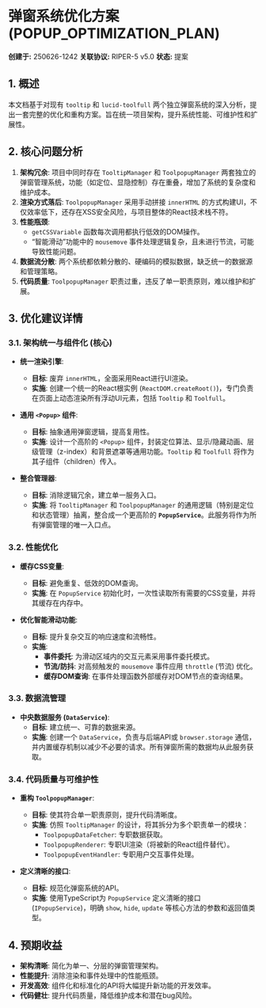 # 弹窗系统优化方案 (POPUP_OPTIMIZATION_PLAN)

**创建于:** 250626-1242
**关联协议:** RIPER-5 v5.0
**状态:** 提案

## 1. 概述

本文档基于对现有 `tooltip` 和 `lucid-toolfull` 两个独立弹窗系统的深入分析，提出一套完整的优化和重构方案。旨在统一项目架构，提升系统性能、可维护性和扩展性。

## 2. 核心问题分析

1.  **架构冗余**: 项目中同时存在 `TooltipManager` 和 `ToolpopupManager` 两套独立的弹窗管理系统，功能（如定位、显隐控制）存在重叠，增加了系统的复杂度和维护成本。
2.  **渲染方式落后**: `ToolpopupManager` 采用手动拼接 `innerHTML` 的方式构建UI，不仅效率低下，还存在XSS安全风险，与项目整体的React技术栈不符。
3.  **性能瓶颈**:
    - `getCSSVariable` 函数每次调用都执行低效的DOM操作。
    - “智能滑动”功能中的 `mousemove` 事件处理逻辑复杂，且未进行节流，可能导致性能问题。
4.  **数据流分散**: 两个系统都依赖分散的、硬编码的模拟数据，缺乏统一的数据源和管理策略。
5.  **代码质量**: `ToolpopupManager` 职责过重，违反了单一职责原则，难以维护和扩展。

## 3. 优化建议详情

### 3.1. 架构统一与组件化 (核心)

- **统一渲染引擎**:

  - **目标**: 废弃 `innerHTML`，全面采用React进行UI渲染。
  - **实施**: 创建一个统一的React根实例 (`ReactDOM.createRoot()`)，专门负责在页面上动态渲染所有浮动UI元素，包括 `Tooltip` 和 `Toolfull`。

- **通用 `<Popup>` 组件**:

  - **目标**: 抽象通用弹窗逻辑，提高复用性。
  - **实施**: 设计一个高阶的 `<Popup>` 组件，封装定位算法、显示/隐藏动画、层级管理（z-index）和背景遮罩等通用功能。`Tooltip` 和 `Toolfull` 将作为其子组件（children）传入。

- **整合管理器**:
  - **目标**: 消除逻辑冗余，建立单一服务入口。
  - **实施**: 将 `TooltipManager` 和 `ToolpopupManager` 的通用逻辑（特别是定位和状态管理）抽离，整合成一个更高阶的 **`PopupService`**。此服务将作为所有弹窗管理的唯一入口点。

### 3.2. 性能优化

- **缓存CSS变量**:

  - **目标**: 避免重复、低效的DOM查询。
  - **实施**: 在 `PopupService` 初始化时，一次性读取所有需要的CSS变量，并将其缓存在内存中。

- **优化智能滑动功能**:
  - **目标**: 提升复杂交互的响应速度和流畅性。
  - **实施**:
    - **事件委托**: 为滑动区域内的交互元素采用事件委托模式。
    - **节流/防抖**: 对高频触发的 `mousemove` 事件应用 `throttle` (节流) 优化。
    - **缓存DOM查询**: 在事件处理函数外部缓存对DOM节点的查询结果。

### 3.3. 数据流管理

- **中央数据服务 (`DataService`)**:
  - **目标**: 建立统一、可靠的数据来源。
  - **实施**: 创建一个 `DataService`，负责与后端API或 `browser.storage` 通信，并内置缓存机制以减少不必要的请求。所有弹窗所需的数据均从此服务获取。

### 3.4. 代码质量与可维护性

- **重构 `ToolpopupManager`**:

  - **目标**: 使其符合单一职责原则，提升代码清晰度。
  - **实施**: 仿照 `TooltipManager` 的设计，将其拆分为多个职责单一的模块：
    - `ToolpopupDataFetcher`: 专职数据获取。
    - `ToolpopupRenderer`: 专职UI渲染（将被新的React组件替代）。
    - `ToolpopupEventHandler`: 专职用户交互事件处理。

- **定义清晰的接口**:
  - **目标**: 规范化弹窗系统的API。
  - **实施**: 使用TypeScript为 `PopupService` 定义清晰的接口 (`IPopupService`)，明确 `show`, `hide`, `update` 等核心方法的参数和返回值类型。

## 4. 预期收益

- **架构清晰**: 简化为单一、分层的弹窗管理架构。
- **性能提升**: 消除渲染和事件处理中的性能瓶颈。
- **开发高效**: 组件化和标准化的API将大幅提升新功能的开发效率。
- **代码健壮**: 提升代码质量，降低维护成本和潜在bug风险。
